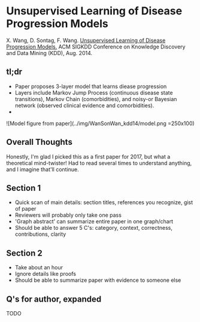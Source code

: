 # Unsupervised Learning of Disease Progression Models

X. Wang, D. Sontag, F. Wang. [Unsupervised Learning of Disease Progression Models.](http://cs.nyu.edu/~dsontag/papers/WanSonWan_kdd14.pdf) ACM SIGKDD Conference on Knowledge Discovery and Data Mining (KDD), Aug. 2014.

## tl;dr
 - Paper proposes 3-layer model that learns diease progression
 - Layers include Markov Jump Process (continuous disease state transitions), Markov Chain (comorbidities), and noisy-or Bayesian network (observed clinical evidence and comorbidities).
 - 

![Model figure from paper](../img/WanSonWan_kdd14/model.png =250x100)

## Overall Thoughts
Honestly, I'm glad I picked this as a first paper for 2017, but what a theoretical mind-twister! Had to read several times to understand anything, and I imagine that'll continue.

## Section 1
 - Quick scan of main details: section titles, references you recognize, gist of paper
 - Reviewers will probably only take one pass
 - 'Graph abstract' can summarize entire paper in one graph/chart
 - Should be able to answer 5 C's: category, context, correctness, contributions, clarity

## Section 2
 - Take about an hour
 - Ignore details like proofs
 - Should be able to summarize paper with evidence to someone else


## Q's for author, expanded
TODO